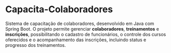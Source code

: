 # Capacita-Colaboradores
Sistema de capacitação de colaboradores, desenvolvido em Java com Spring Boot. O projeto permite gerenciar **colaboradores**, **treinamentos** e **inscrições**, possibilitando o cadastro de funcionários, o controle dos cursos oferecidos e o acompanhamento das inscrições, incluindo status e progresso dos treinamentos.
